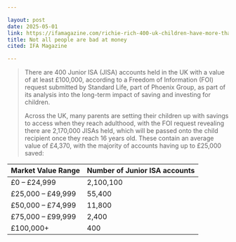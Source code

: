 ```yaml
---

layout: post
date: 2025-05-01
link: https://ifamagazine.com/richie-rich-400-uk-children-have-more-than-100000-in-their-junior-isa-while-a-child-pension-could-lead-to-a-big-boost-later-in-life/
title: Not all people are bad at money
cited: IFA Magazine

---
```


> There are 400 Junior ISA (JISA) accounts held in the UK with a value of at least £100,000, according to a Freedom of Information (FOI) request submitted by Standard Life, part of Phoenix Group, as part of its analysis into the long-term impact of saving and investing for children.
>
> Across the UK, many parents are setting their children up with savings to access when they reach adulthood, with the FOI request revealing there are 2,170,000 JISAs held, which will be passed onto the child recipient once they reach 16 years old. These contain an average value of £4,370, with the majority of accounts having up to £25,000 saved:

| Market Value Range | Number of Junior ISA accounts |
|-- | --|
| £0 – £24,999  | 2,100,100 |
| £25,000 – £49,999 | 55,400 |
| £50,000 – £74,999 | 11,800 |
| £75,000 – £99,999 | 2,400 |
| £100,000+ | 400 |
